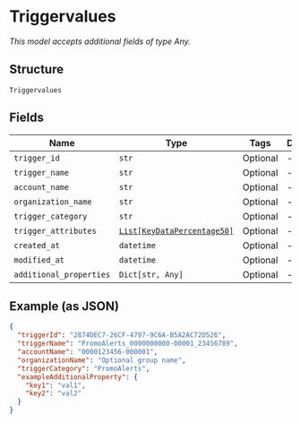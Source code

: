 
# Triggervalues

*This model accepts additional fields of type Any.*

## Structure

`Triggervalues`

## Fields

| Name | Type | Tags | Description |
|  --- | --- | --- | --- |
| `trigger_id` | `str` | Optional | - |
| `trigger_name` | `str` | Optional | - |
| `account_name` | `str` | Optional | - |
| `organization_name` | `str` | Optional | - |
| `trigger_category` | `str` | Optional | - |
| `trigger_attributes` | [`List[KeyDataPercentage50]`](../../doc/models/key-data-percentage-50.md) | Optional | - |
| `created_at` | `datetime` | Optional | - |
| `modified_at` | `datetime` | Optional | - |
| `additional_properties` | `Dict[str, Any]` | Optional | - |

## Example (as JSON)

```json
{
  "triggerId": "2874DEC7-26CF-4797-9C6A-B5A2AC72D526",
  "triggerName": "PromoAlerts_0000000000-00001_23456789",
  "accountName": "0000123456-000001",
  "organizationName": "Optional group name",
  "triggerCategory": "PromoAlerts",
  "exampleAdditionalProperty": {
    "key1": "val1",
    "key2": "val2"
  }
}
```

